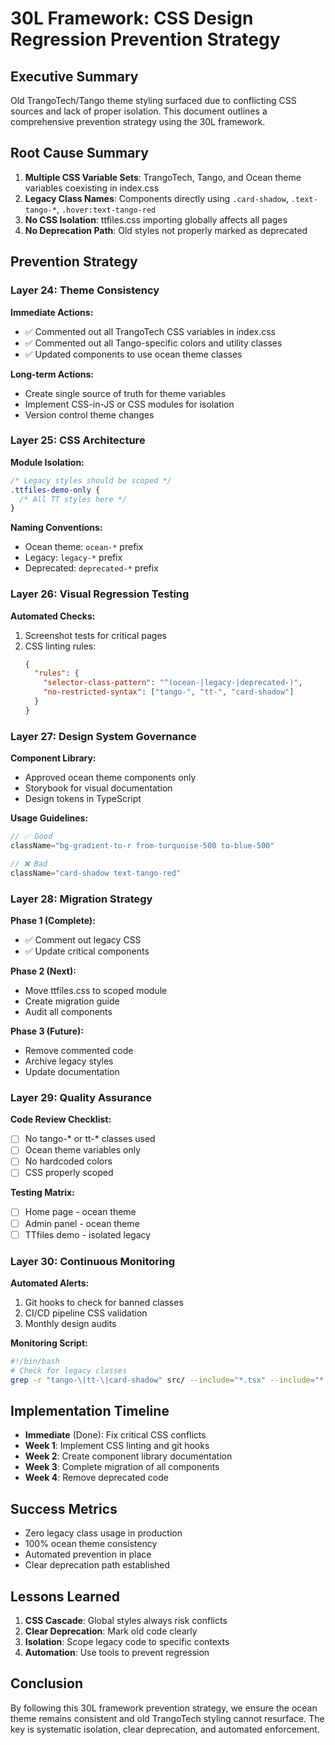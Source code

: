# 30L Framework: CSS Design Regression Prevention Strategy

## Executive Summary
Old TrangoTech/Tango theme styling surfaced due to conflicting CSS sources and lack of proper isolation. This document outlines a comprehensive prevention strategy using the 30L framework.

## Root Cause Summary
1. **Multiple CSS Variable Sets**: TrangoTech, Tango, and Ocean theme variables coexisting in index.css
2. **Legacy Class Names**: Components directly using `.card-shadow`, `.text-tango-*`, `.hover:text-tango-red`
3. **No CSS Isolation**: ttfiles.css importing globally affects all pages
4. **No Deprecation Path**: Old styles not properly marked as deprecated

## Prevention Strategy

### Layer 24: Theme Consistency
**Immediate Actions:**
- ✅ Commented out all TrangoTech CSS variables in index.css
- ✅ Commented out all Tango-specific colors and utility classes
- ✅ Updated components to use ocean theme classes

**Long-term Actions:**
- Create single source of truth for theme variables
- Implement CSS-in-JS or CSS modules for isolation
- Version control theme changes

### Layer 25: CSS Architecture
**Module Isolation:**
```css
/* Legacy styles should be scoped */
.ttfiles-demo-only {
  /* All TT styles here */
}
```

**Naming Conventions:**
- Ocean theme: `ocean-*` prefix
- Legacy: `legacy-*` prefix
- Deprecated: `deprecated-*` prefix

### Layer 26: Visual Regression Testing
**Automated Checks:**
1. Screenshot tests for critical pages
2. CSS linting rules:
   ```json
   {
     "rules": {
       "selector-class-pattern": "^(ocean-|legacy-|deprecated-)",
       "no-restricted-syntax": ["tango-", "tt-", "card-shadow"]
     }
   }
   ```

### Layer 27: Design System Governance
**Component Library:**
- Approved ocean theme components only
- Storybook for visual documentation
- Design tokens in TypeScript

**Usage Guidelines:**
```typescript
// ✅ Good
className="bg-gradient-to-r from-turquoise-500 to-blue-500"

// ❌ Bad
className="card-shadow text-tango-red"
```

### Layer 28: Migration Strategy
**Phase 1 (Complete):**
- ✅ Comment out legacy CSS
- ✅ Update critical components

**Phase 2 (Next):**
- Move ttfiles.css to scoped module
- Create migration guide
- Audit all components

**Phase 3 (Future):**
- Remove commented code
- Archive legacy styles
- Update documentation

### Layer 29: Quality Assurance
**Code Review Checklist:**
- [ ] No tango-* or tt-* classes used
- [ ] Ocean theme variables only
- [ ] No hardcoded colors
- [ ] CSS properly scoped

**Testing Matrix:**
- [ ] Home page - ocean theme
- [ ] Admin panel - ocean theme
- [ ] TTfiles demo - isolated legacy

### Layer 30: Continuous Monitoring
**Automated Alerts:**
1. Git hooks to check for banned classes
2. CI/CD pipeline CSS validation
3. Monthly design audits

**Monitoring Script:**
```bash
#!/bin/bash
# Check for legacy classes
grep -r "tango-\|tt-\|card-shadow" src/ --include="*.tsx" --include="*.jsx"
```

## Implementation Timeline
- **Immediate** (Done): Fix critical CSS conflicts
- **Week 1**: Implement CSS linting and git hooks
- **Week 2**: Create component library documentation
- **Week 3**: Complete migration of all components
- **Week 4**: Remove deprecated code

## Success Metrics
- Zero legacy class usage in production
- 100% ocean theme consistency
- Automated prevention in place
- Clear deprecation path established

## Lessons Learned
1. **CSS Cascade**: Global styles always risk conflicts
2. **Clear Deprecation**: Mark old code clearly
3. **Isolation**: Scope legacy code to specific contexts
4. **Automation**: Use tools to prevent regression

## Conclusion
By following this 30L framework prevention strategy, we ensure the ocean theme remains consistent and old TrangoTech styling cannot resurface. The key is systematic isolation, clear deprecation, and automated enforcement.